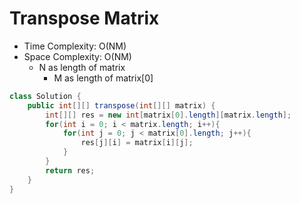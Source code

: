 # Transpose Matrix

- Time Complexity: O(NM)
- Space Complexity: O(NM)
  - N as length of matrix
    - M as length of matrix[0]

```java
class Solution {
    public int[][] transpose(int[][] matrix) {
        int[][] res = new int[matrix[0].length][matrix.length];
        for(int i = 0; i < matrix.length; i++){
            for(int j = 0; j < matrix[0].length; j++){
                res[j][i] = matrix[i][j];
            }
        }
        return res;
    }
}
```
